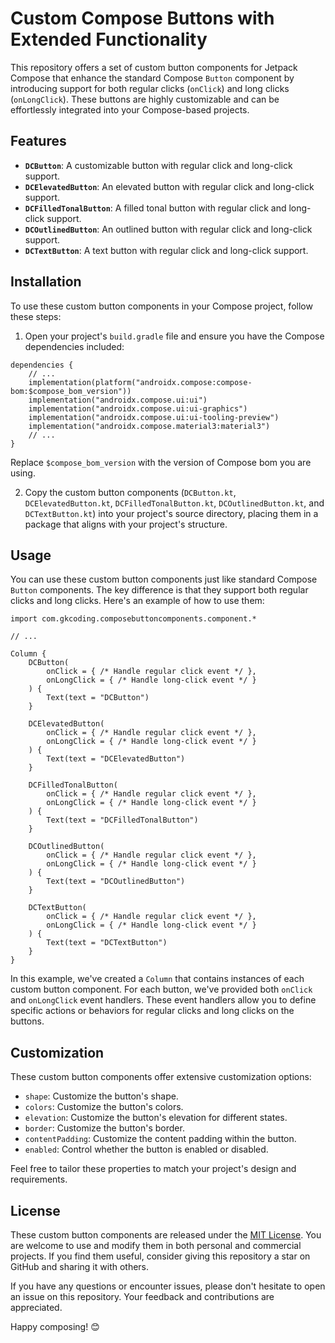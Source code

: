 # Custom Compose Buttons with Extended Functionality

This repository offers a set of custom button components for Jetpack Compose that enhance the standard Compose `Button` component by introducing support for both regular clicks (`onClick`) and long clicks (`onLongClick`). These buttons are highly customizable and can be effortlessly integrated into your Compose-based projects.

## Features

- **`DCButton`**: A customizable button with regular click and long-click support.
- **`DCElevatedButton`**: An elevated button with regular click and long-click support.
- **`DCFilledTonalButton`**: A filled tonal button with regular click and long-click support.
- **`DCOutlinedButton`**: An outlined button with regular click and long-click support.
- **`DCTextButton`**: A text button with regular click and long-click support.

## Installation

To use these custom button components in your Compose project, follow these steps:

1. Open your project's `build.gradle` file and ensure you have the Compose dependencies included:

```
dependencies {
    // ...
    implementation(platform("androidx.compose:compose-bom:$compose_bom_version"))
    implementation("androidx.compose.ui:ui")
    implementation("androidx.compose.ui:ui-graphics")
    implementation("androidx.compose.ui:ui-tooling-preview")
    implementation("androidx.compose.material3:material3")
    // ...
}
```

Replace `$compose_bom_version` with the version of Compose bom you are using.

2. Copy the custom button components (`DCButton.kt`, `DCElevatedButton.kt`, `DCFilledTonalButton.kt`, `DCOutlinedButton.kt`, and `DCTextButton.kt`) into your project's source directory, placing them in a package that aligns with your project's structure.

## Usage

You can use these custom button components just like standard Compose `Button` components. The key difference is that they support both regular clicks and long clicks. Here's an example of how to use them:

```
import com.gkcoding.composebuttoncomponents.component.*

// ...

Column {
    DCButton(
        onClick = { /* Handle regular click event */ },
        onLongClick = { /* Handle long-click event */ }
    ) {
        Text(text = "DCButton")
    }

    DCElevatedButton(
        onClick = { /* Handle regular click event */ },
        onLongClick = { /* Handle long-click event */ }
    ) {
        Text(text = "DCElevatedButton")
    }

    DCFilledTonalButton(
        onClick = { /* Handle regular click event */ },
        onLongClick = { /* Handle long-click event */ }
    ) {
        Text(text = "DCFilledTonalButton")
    }

    DCOutlinedButton(
        onClick = { /* Handle regular click event */ },
        onLongClick = { /* Handle long-click event */ }
    ) {
        Text(text = "DCOutlinedButton")
    }

    DCTextButton(
        onClick = { /* Handle regular click event */ },
        onLongClick = { /* Handle long-click event */ }
    ) {
        Text(text = "DCTextButton")
    }
}
```

In this example, we've created a `Column` that contains instances of each custom button component. For each button, we've provided both `onClick` and `onLongClick` event handlers. These event handlers allow you to define specific actions or behaviors for regular clicks and long clicks on the buttons.

## Customization

These custom button components offer extensive customization options:

- `shape`: Customize the button's shape.
- `colors`: Customize the button's colors.
- `elevation`: Customize the button's elevation for different states.
- `border`: Customize the button's border.
- `contentPadding`: Customize the content padding within the button.
- `enabled`: Control whether the button is enabled or disabled.

Feel free to tailor these properties to match your project's design and requirements.

## License

These custom button components are released under the [MIT License](LICENSE). You are welcome to use and modify them in both personal and commercial projects. If you find them useful, consider giving this repository a star on GitHub and sharing it with others.

If you have any questions or encounter issues, please don't hesitate to open an issue on this repository. Your feedback and contributions are appreciated.

Happy composing! 😊
